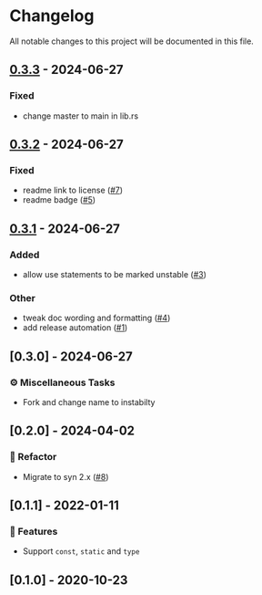 # Changelog

All notable changes to this project will be documented in this file.

## [0.3.3](https://github.com/ratatui-org/instability/compare/instability-v0.3.2...instability-v0.3.3) - 2024-06-27

### Fixed
- change master to main in lib.rs

## [0.3.2](https://github.com/ratatui-org/instability/compare/instability-v0.3.1...instability-v0.3.2) - 2024-06-27

### Fixed
- readme link to license ([#7](https://github.com/ratatui-org/instability/pull/7))
- readme badge ([#5](https://github.com/ratatui-org/instability/pull/5))

## [0.3.1](https://github.com/ratatui-org/instability/compare/instability-v0.3.0...instability-v0.3.1) - 2024-06-27

### Added
- allow use statements to be marked unstable ([#3](https://github.com/ratatui-org/instability/pull/3))

### Other
- tweak doc wording and formatting ([#4](https://github.com/ratatui-org/instability/pull/4))
- add release automation ([#1](https://github.com/ratatui-org/instability/pull/1))

## [0.3.0] - 2024-06-27

### ⚙️ Miscellaneous Tasks

- Fork and change name to instabilty

## [0.2.0] - 2024-04-02

### 🚜 Refactor

- Migrate to syn 2.x ([#8](https://github.com/ratatui-org/instability/issues/8))

## [0.1.1] - 2022-01-11

### 🚀 Features

- Support `const`, `static` and `type`

## [0.1.0] - 2020-10-23

<!-- generated by git-cliff -->
